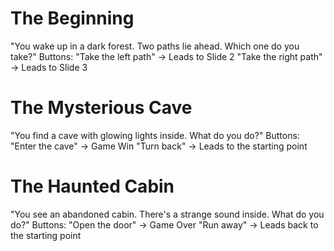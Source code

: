 #  The Beginning
"You wake up in a dark forest. Two paths lie ahead. Which one do you take?"
Buttons:
"Take the left path" → Leads to Slide 2
"Take the right path" → Leads to Slide 3

# The Mysterious Cave
"You find a cave with glowing lights inside. What do you do?"
Buttons:
"Enter the cave" → Game Win
"Turn back" → Leads to the starting point

# The Haunted Cabin
"You see an abandoned cabin. There's a strange sound inside. What do you do?"
Buttons:
"Open the door" → Game Over
"Run away" → Leads back to the starting point